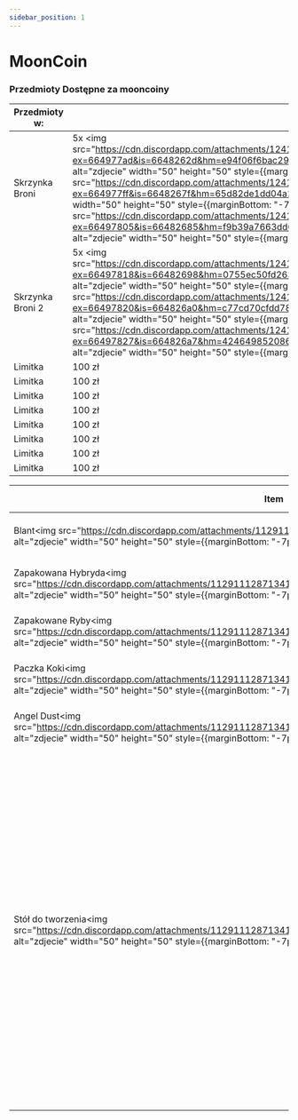 ```yaml
---
sidebar_position: 1
---
```

# MoonCoin

### Przedmioty Dostępne za mooncoiny

| Przedmioty w:            | ilość: | 
|------------           |-----------|
| Skrzynka Broni        |5x <img src="https://cdn.discordapp.com/attachments/1241236759627431968/1241237149807022141/WEAPON_SNSPISTOL.png?ex=664977ad&is=6648262d&hm=e94f06f6bac291c1ef007e7c3e69872576b25149ccac19a6814a367e6841d50f&" alt="zdjecie" width="50" height="50" style={{marginBottom: "-7px"}}/>   5x <img src="https://cdn.discordapp.com/attachments/1241236759627431968/1241237493786087434/WEAPON_COMBATPISTOL.png?ex=664977ff&is=6648267f&hm=65d82de1dd04a18f06ca63b63184ded6517d734ab10e5a72c04d9fc71839fdfc&" alt="zdjecie" width="50" height="50" style={{marginBottom: "-7px"}}/>  5x <img src="https://cdn.discordapp.com/attachments/1241236759627431968/1241237516531531786/WEAPON_PISTOL.png?ex=66497805&is=66482685&hm=f9b39a7663dd0df9f09cded9324891fb6ee2fa36b5902a756267809c3f46516f&" alt="zdjecie" width="50" height="50" style={{marginBottom: "-7px"}}/>   |
| Skrzynka Broni 2           |    5x <img src="https://cdn.discordapp.com/attachments/1241236759627431968/1241237599931334748/WEAPON_VINTAGEPISTOL.png?ex=66497818&is=66482698&hm=0755ec50fd263898234a3ef0252f8adca47e2bea8233724b3aee5e33f2bc1772&" alt="zdjecie" width="50" height="50" style={{marginBottom: "-7px"}}/>  5x <img src="https://cdn.discordapp.com/attachments/1241236759627431968/1241237632910889000/WEAPON_HEAVYPISTOL.png?ex=66497820&is=664826a0&hm=c77cd70cfdd78b973781aed8bd3d1041abb04efc6bdd5ad621c1c4269402e5fe&" alt="zdjecie" width="50" height="50" style={{marginBottom: "-7px"}}/>  5x <img src="https://cdn.discordapp.com/attachments/1241236759627431968/1241237660438102058/WEAPON_PISTOL50.png?ex=66497827&is=664826a7&hm=4246498520865c1beaa222fdb70e04845e1bdd8dc2e35bcc76d590899c57ab79&" alt="zdjecie" width="50" height="50" style={{marginBottom: "-7px"}}/> |
| Limitka               |    100 zł  |
| Limitka               |    100 zł  |
| Limitka               |    100 zł  |
| Limitka               |    100 zł  |
| Limitka               |    100 zł  |
| Limitka               |    100 zł  |
| Limitka               |    100 zł  |
| Limitka               |    100 zł  |





| Item                  |Przedmioty |Czas Tworzenia|  
|------------           |-----------|---------|
| Blant<img src="https://cdn.discordapp.com/attachments/1129111287134158878/1129134979541106760/blant.png" alt="zdjecie" width="50" height="50" style={{marginBottom: "-7px"}}/>                 |     2x <img src="https://cdn.discordapp.com/attachments/1129111287134158878/1129133384115949618/baggedweed.png" alt="zdjecie" width="30" height="30" style={{marginBottom: "-7px"}}/>1x <img src="https://cdn.discordapp.com/attachments/1129111287134158878/1129133403636256840/bletki.png" alt="zdjecie" width="30" height="30" style={{marginBottom: "-7px"}}/>      |   2 sec | 
| Zapakowana Hybryda<img src="https://cdn.discordapp.com/attachments/1129111287134158878/1129133384115949618/baggedweed.png" alt="zdjecie" width="50" height="50" style={{marginBottom: "-7px"}}/>    |     1x <img src="https://cdn.discordapp.com/attachments/1129111287134158878/1129134632034631720/hybryda.png" alt="zdjecie" width="30" height="30" style={{marginBottom: "-7px"}}/> 1x <img src="https://cdn.discordapp.com/attachments/1129111287134158878/1129134648597950565/zip.png" alt="zdjecie" width="30" height="30" style={{marginBottom: "-7px"}}/>      |   5 sec | 
| Zapakowane Ryby<img src="https://cdn.discordapp.com/attachments/1129111287134158878/1129135203743444992/zapakowane_ryby.png" alt="zdjecie" width="50" height="50" style={{marginBottom: "-7px"}}/>       |     5x <img src="https://cdn.discordapp.com/attachments/1129111287134158878/1129135217572069396/fish.png" alt="zdjecie" width="30" height="30" style={{marginBottom: "-7px"}}/> 1x <img src="https://cdn.discordapp.com/attachments/1129111287134158878/1129135232646393956/box.png" alt="zdjecie" width="30" height="30" style={{marginBottom: "-7px"}}/>      |   2 sec |
| Paczka Koki<img src="https://cdn.discordapp.com/attachments/1129111287134158878/1129135433742303292/cokebrick70.png" alt="zdjecie" width="50" height="50" style={{marginBottom: "-7px"}}/>           |    4x <img src="https://cdn.discordapp.com/attachments/1129111287134158878/1129135453367451768/rawcoke90.png" alt="zdjecie" width="30" height="30" style={{marginBottom: "-7px"}}/> 1x <img src="https://cdn.discordapp.com/attachments/1129111287134158878/1129135232646393956/box.png" alt="zdjecie" width="30" height="30" style={{marginBottom: "-7px"}}/>       |   5 sec |
| Angel Dust<img src="https://cdn.discordapp.com/attachments/1129111287134158878/1129135705688395786/angeldust.png" alt="zdjecie" width="50" height="50" style={{marginBottom: "-7px"}}/>            |    3x <img src="https://cdn.discordapp.com/attachments/1129111287134158878/1129134632034631720/hybryda.png" alt="zdjecie" width="30" height="30" style={{marginBottom: "-7px"}}/> 1x <img src="https://cdn.discordapp.com/attachments/1129111287134158878/1129135796390207618/water.png" alt="zdjecie" width="30" height="30" style={{marginBottom: "-7px"}}/>      |   5 sec |
| Stół do tworzenia<img src="https://cdn.discordapp.com/attachments/1129111287134158878/1129131715382739085/crafting.png" alt="zdjecie" width="50" height="50" style={{marginBottom: "-7px"}}/>     |    4x <img src="https://cdn.discordapp.com/attachments/1129111287134158878/1129136092600356974/cszklo.png" alt="zdjecie" width="30" height="30" style={{marginBottom: "-7px"}}/> 6x <img src="https://cdn.discordapp.com/attachments/1129111287134158878/1129136112238084157/czelazo.png" alt="zdjecie" width="30" height="30" style={{marginBottom: "-7px"}}/> 4x <img src="https://cdn.discordapp.com/attachments/1129111287134158878/1129136129136930908/cmiedz.png" alt="zdjecie" width="30" height="30" style={{marginBottom: "-7px"}}/> 4x <img src="https://cdn.discordapp.com/attachments/1129111287134158878/1129136141858263121/caluminium.png" alt="zdjecie" width="30" height="30" style={{marginBottom: "-7px"}}/> 100% <img src="https://cdn.discordapp.com/attachments/1129111287134158878/1129136161915408384/fixkit.png" alt="zdjecie" width="30" height="30" style={{marginBottom: "-7px"}}/> 100% <img src="https://cdn.discordapp.com/attachments/1129111287134158878/1129136224980971540/WEAPON_KNIFE.png" alt="zdjecie" width="30" height="30" style={{marginBottom: "-7px"}}/> 100% <img src="https://cdn.discordapp.com/attachments/1129111287134158878/1129136254097817600/lockpick.png" alt="zdjecie" width="30" height="30" style={{marginBottom: "-7px"}}/> 100% <img src="https://cdn.discordapp.com/attachments/1129111287134158878/1129136287077630082/WEAPON_PETROLCAN.png" alt="zdjecie" width="30" height="30" style={{marginBottom: "-7px"}}/> 100% <img src="https://cdn.discordapp.com/attachments/1129111287134158878/1129136307164155944/siekiera.png" alt="zdjecie" width="30" height="30" style={{marginBottom: "-7px"}}/> 100% <img src="https://cdn.discordapp.com/attachments/1129111287134158878/1129136340282388620/kilof.png" alt="zdjecie" width="30" height="30" style={{marginBottom: "-7px"}}/> 1x <img src="https://cdn.discordapp.com/attachments/1129111287134158878/1129136368614907974/kq_angle_grinder.png" alt="zdjecie" width="30" height="30" style={{marginBottom: "-7px"}}/> 1x <img src="https://cdn.discordapp.com/attachments/1129111287134158878/1129136386461671564/lighter.png" alt="zdjecie" width="30" height="30" style={{marginBottom: "-7px"}}/> 10x <img src="https://cdn.discordapp.com/attachments/1129111287134158878/1129136399296253972/cdeski.png" alt="zdjecie" width="30" height="30" style={{marginBottom: "-7px"}}/> 1x <img src="https://cdn.discordapp.com/attachments/1129111287134158878/1129136446016593930/drugscales.png" alt="zdjecie" width="30" height="30" style={{marginBottom: "-7px"}}/> 1x <img src="https://cdn.discordapp.com/attachments/1129111287134158878/1129136461782991071/torba.png" alt="zdjecie" width="30" height="30" style={{marginBottom: "-7px"}}/>, 1x <img src="https://cdn.discordapp.com/attachments/1129111287134158878/1129136475087306802/srubokret.png" alt="zdjecie" width="30" height="30" style={{marginBottom: "-7px"}}/>      |   25 sec|
